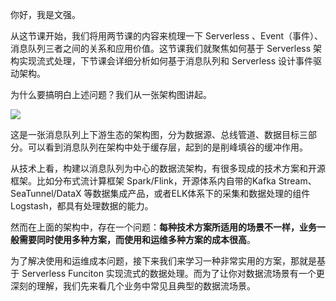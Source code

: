 你好，我是文强。

从这节课开始，我们将用两节课的内容来梳理一下 Serverless 、Event（事件）、消息队列三者之间的关系和应用价值。这节课我们就聚焦如何基于 Serverless 架构实现流式处理，下节课会详细分析如何基于消息队列和 Serverless 设计事件驱动架构。

为什么要搞明白上述问题？我们从一张架构图讲起。

![](https://static001.geekbang.org/resource/image/7b/26/7b49facf1a4e7f93ab1edc15656d9d26.jpg?wh=10666x5239)

这是一张消息队列上下游生态的架构图，分为数据源、总线管道、数据目标三部分。可以看到消息队列在架构中处于缓存层，起到的是削峰填谷的缓冲作用。

从技术上看，构建以消息队列为中心的数据流架构，有很多现成的技术方案和开源框架。比如分布式流计算框架 Spark/Flink，开源体系内自带的Kafka Stream、SeaTunnel/DataX 等数据集成产品，或者ELK体系下的采集和数据处理的组件Logstash，都具有处理数据的能力。

然而在上面的架构中，存在一个问题：**每种技术方案所适用的场景不一样，业务一般需要同时使用多种方案，而使用和运维多种方案的成本很高**。

为了解决使用和运维成本问题，接下来我们来学习一种非常实用的方案，那就是基于 Serverless Funciton 实现流式的数据处理。而为了让你对数据流场景有一个更深刻的理解，我们先来看几个业务中常见且典型的数据流场景。